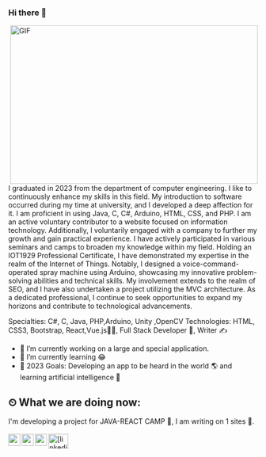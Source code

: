 ### Hi there 👋
<img align="right" alt="GIF" src="https://github.com/abhisheknaiidu/abhisheknaiidu/blob/master/code.gif?raw=true" width="500" height="320" />
<br />
<p>
I graduated in 2023 from the department of computer engineering. I like to continuously enhance my skills in this field. My introduction to software occurred during my time at university, and I developed a deep affection for it. I am proficient in using Java, C, C#, Arduino, HTML, CSS, and PHP. I am an active voluntary contributor to a website focused on information technology. Additionally, I voluntarily engaged with a company to further my growth and gain practical experience.
I have actively participated in various seminars and camps to broaden my knowledge within my field. Holding an IOT1929 Professional Certificate, I have demonstrated my expertise in the realm of the Internet of Things. Notably, I designed a voice-command-operated spray machine using Arduino, showcasing my innovative problem-solving abilities and technical skills.
My involvement extends to the realm of SEO, and I have also undertaken a project utilizing the MVC architecture.
As a dedicated professional, I continue to seek opportunities to expand my horizons and contribute to technological advancements.
</p>

Specialties: C#, C, Java, PHP,Arduino, Unity ,OpenCV Technologies: HTML, CSS3, Bootstrap, React,Vue.js👨‍🎓, Full Stack Developer 🚀, Writer ✍ 
- 🔭 I’m currently working on a large and special application.
- 🌱 I’m currently learning 😂
- 🥅 2023 Goals: Developing an app to be heard in the world 🌎 and learning artificial intelligence 🤖

## ⏲ What we are doing now:
I'm developing a project for JAVA-REACT CAMP 🚀, I am writing on 1 sites 📃. 
<br /> <br /> 
<a href="[https://linkedin.com/in/haticenurkaya](https://www.linkedin.com/in/haticenurkaya)" target="blank"><img align="center" src="https://raw.githubusercontent.com/rahuldkjain/github-profile-readme-generator/master/src/images/icons/Social/linked-in-alt.svg" alt="[linkedin.com/in/haticenurkaya/](https://www.linkedin.com/in/haticenurkaya/)" height="30" width="40" /></a>
[<img align="left" alt="medium | medium" width="24px" src="https://github.com/simple-icons/simple-icons/blob/develop/icons/gitbook.svg" />][medium]
[<img align="left" height="24" width="24" src="https://cdn.jsdelivr.net/npm/simple-icons@v4/icons/instagram.svg" />][instagram]
[<img align="left" height="24" width="24" src="https://cdn.jsdelivr.net/npm/simple-icons@v4/icons/gmail.svg" />][gmail]
<br />

[instagram]: https://www.instagram.com/kodhnk/?hl=tr
[medium]: https://medium.com/@haticenur.4455
[linkedin]: https://www.linkedin.com/in/haticenurkaya/
[gmail]: mailto:haticenur.4455@gmail.com
<br />
